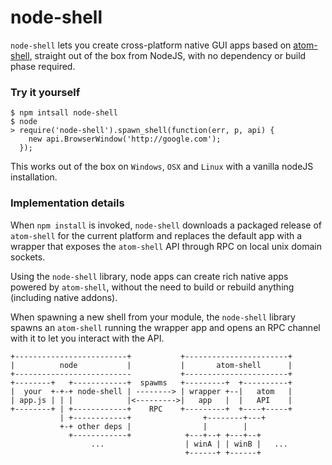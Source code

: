 node-shell
==========

`node-shell` lets you create cross-platform native GUI apps based on [atom-shell](https://github.com/atom/atom-shell),
straight out of the box from NodeJS, with no dependency or build phase required.

### Try it yourself

```
$ npm intsall node-shell
$ node
> require('node-shell').spawn_shell(function(err, p, api) { 
    new api.BrowserWindow('http://google.com'); 
  });
```
This works out of the box on `Windows`, `OSX` and `Linux` with a vanilla nodeJS installation.

### Implementation details

When `npm install` is invoked, `node-shell` downloads a packaged release of `atom-shell`
for the current platform and replaces the default app with a wrapper that exposes the 
`atom-shell` API through RPC on local unix domain sockets.

Using the `node-shell` library, node apps can create rich native apps powered by `atom-shell`,
without the need to build or rebuild anything (including native addons).

When spawning a new shell from your module, the `node-shell` library spawns an `atom-shell`
running the wrapper app and opens an RPC channel with it to let you interact with the API.

```
+-------------------------+           +-----------------------+
|          node           |           |       atom-shell      |
+--------------------------           +-----------------------+
+--------+   +------------+  spawms   +---------+  +----------+
|  your  +-+-+ node-shell | --------> | wrapper +--|   atom   |
| app.js | | |            |<--------->|   app   |  |   API    |
+--------+ | +------------+    RPC    +---------+  +----+-----+
           | +------------+                +--------+---+
           +-+ other deps |                |        |       
             +------------+            +---+--+ +---+--+ 
                  ...                  | winA | | winB |   ...
                                       +------+ +------+
```
